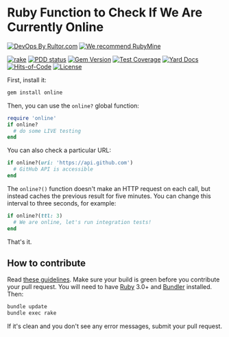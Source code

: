 # Ruby Function to Check If We Are Currently Online

[![DevOps By Rultor.com](https://www.rultor.com/b/yegor256/online)](https://www.rultor.com/p/yegor256/online)
[![We recommend RubyMine](https://www.elegantobjects.org/rubymine.svg)](https://www.jetbrains.com/ruby/)

[![rake](https://github.com/yegor256/online/actions/workflows/rake.yml/badge.svg)](https://github.com/yegor256/online/actions/workflows/rake.yml)
[![PDD status](https://www.0pdd.com/svg?name=yegor256/online)](https://www.0pdd.com/p?name=yegor256/online)
[![Gem Version](https://badge.fury.io/rb/online.svg)](https://badge.fury.io/rb/online)
[![Test Coverage](https://img.shields.io/codecov/c/github/yegor256/online.svg)](https://codecov.io/github/yegor256/online?branch=master)
[![Yard Docs](https://img.shields.io/badge/yard-docs-blue.svg)](https://rubydoc.info/github/yegor256/online/master/frames)
[![Hits-of-Code](https://hitsofcode.com/github/yegor256/online)](https://hitsofcode.com/view/github/yegor256/online)
[![License](https://img.shields.io/badge/license-MIT-green.svg)](https://github.com/yegor256/online/blob/master/LICENSE.txt)

First, install it:

```bash
gem install online
```

Then, you can use the `online?` global function:

```ruby
require 'online'
if online?
  # do some LIVE testing
end
```

You can also check a particular URL:

```ruby
if online?(uri: 'https://api.github.com')
  # GitHub API is accessible
end
```

The `online?()` function doesn't make an HTTP request on each call, but
instead caches the previous result for five minutes. You can change this
interval to three seconds, for example:

```ruby
if online?(ttl: 3)
  # We are online, let's run integration tests!
end
```

That's it.

## How to contribute

Read
[these guidelines](https://www.yegor256.com/2014/04/15/github-guidelines.html).
Make sure your build is green before you contribute
your pull request. You will need to have
[Ruby](https://www.ruby-lang.org/en/) 3.0+ and
[Bundler](https://bundler.io/) installed. Then:

```bash
bundle update
bundle exec rake
```

If it's clean and you don't see any error messages, submit your pull request.
